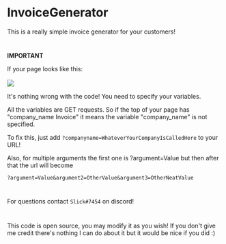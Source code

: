 # InvoiceGenerator

This is a really simple invoice generator for your customers!

#

**IMPORTANT**

If your page looks like this: <br><br>
<img src="https://nexussociety.net/invoices/img/example.png"/>

It's nothing wrong with the code! You need to specify your variables.

All the variables are GET requests. So if the top of your page has "company_name Invoice" it means the variable "company_name" is not specified.

To fix this, just add ```?companyname=WhateverYourCompanyIsCalledHere``` to your URL!

Also, for multiple arguments the first one is ?argument=Value but then after that the url will become

```?argument=Value&argument2=OtherValue&argument3=OtherNeatValue```
#
For questions contact ```Slick#7454``` on discord!
#
This code is open source, you may modify it as you wish! If you don't give me credit there's nothing I can do about it but it would be nice if you did :)
